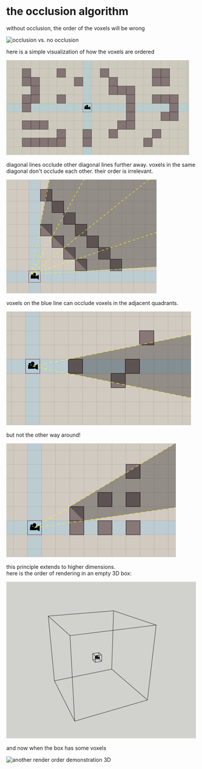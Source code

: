 ﻿﻿
# the occlusion algorithm  

without occlusion, the order of the voxels will be wrong  

![occlusion vs. no occlusion](./occlusion-comparison.gif)  

here is a simple visualization of how the voxels are ordered  

![animated algorithm 2D](./occlusion-2D.gif)  

diagonal lines occlude other diagonal lines further away. voxels in the same diagonal don't occlude each other. their order is irrelevant. 

![diagonals occlude diagonals](./diagonal-occludes-diagonal.png)  

voxels on the blue line can occlude voxels in the adjacent quadrants.  

![line occludes quadrant](./line-occludes-quadrant.png)  

but not the other way around!  

![quadrant does not occlude line](./quadrant-does-not-occlude-line.png)  

this principle extends to higher dimensions.  
here is the order of rendering in an empty 3D box:  

![render order demonstration 3D](./empty-sweeping.gif)  

and now when the box has some voxels  

![another render order demonstration 3D](./full-sweeping.gif)  